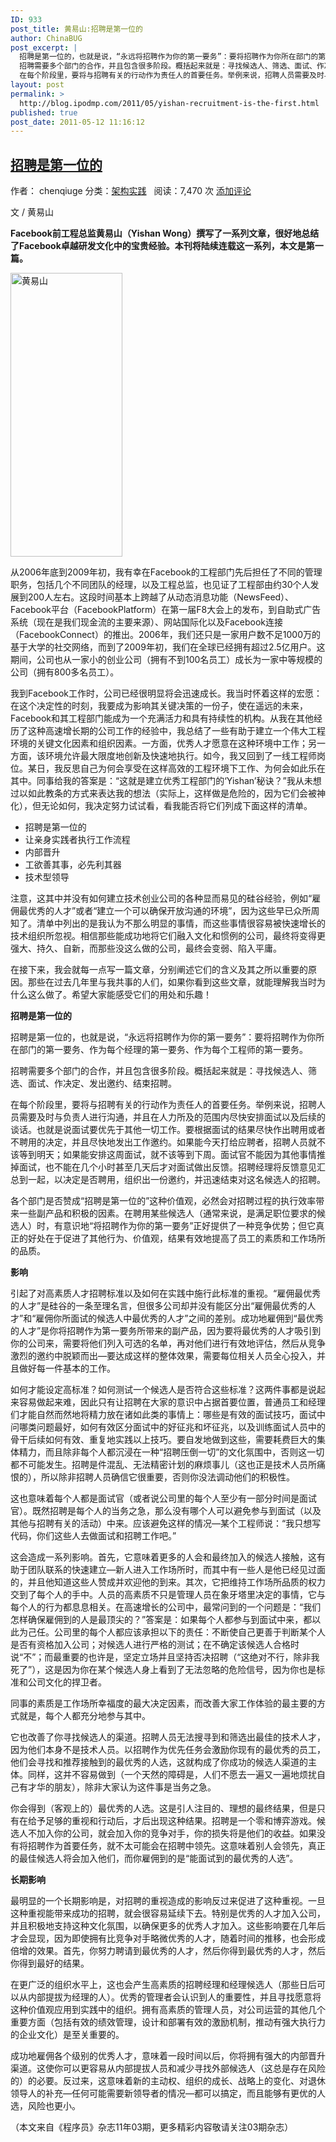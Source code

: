 ```yaml
---
ID: 933
post_title: 黄易山:招聘是第一位的
author: ChinaBUG
post_excerpt: |
  招聘是第一位的，也就是说，“永远将招聘作为你的第一要务”：要将招聘作为你所在部门的第一要务、作为每个经理的第一要务、作为每个工程师的第一要务。
  招聘需要多个部门的合作，并且包含很多阶段。概括起来就是：寻找候选人、筛选、面试、作决定、发出邀约、结束招聘。
  在每个阶段里，要将与招聘有关的行动作为责任人的首要任务。举例来说，招聘人员需要及时与负责人进行沟通，并且在人力所及的范围内尽快安排面试以及后续的谈话。也就是说面试要优先于其他一切工作。要根据面试的结果尽快作出聘用或者不聘用的决定，并且尽快地发出工作邀约。如果能今天打给应聘者，招聘人员就不该等到明天；如果能安排这周面试，就不该等到下周。面试官不能因为其他事情推掉面试，也不能在几个小时甚至几天后才对面试做出反馈。招聘经理将反馈意见汇总到一起，以决定是否聘用，组织出一份邀约，并迅速结束对这名候选人的招聘。
layout: post
permalink: >
  http://blog.ipodmp.com/2011/05/yishan-recruitment-is-the-first.html
published: true
post_date: 2011-05-12 11:16:12
---
```

<div id="post-5323">
<div>
<h2><a title="Permanent Link to 招聘是第一位的" rel="bookmark" href="http://www.programmer.com.cn/5323/">招聘是第一位的</a></h2>
<div>作者： chenqiuge 分类：<a title="查看 架构实践 的全部文章" rel="category tag" href="http://www.programmer.com.cn/category/architecture/">架构实践</a>   阅读：7,470 次 <a href="http://www.programmer.com.cn/5323/#respond">添加评论</a></div>
</div>
<div>

文 / 黄易山

<strong>Facebook前工程总监黄易山（Yishan Wong）撰写了一系列文章，很好地总结了Facebook卓越研发文化中的宝贵经验。本刊将陆续连载这一系列，本文是第一篇。</strong>

<a href="http://www.programmer.com.cn/wp-content/uploads/2011/03/黄易山1.JPG"><img title="黄易山" src="http://www.programmer.com.cn/wp-content/uploads/2011/03/黄易山1.JPG" alt="黄易山" width="179" height="454" /></a>

从2006年底到2009年初，我有幸在Facebook的工程部门先后担任了不同的管理职务，包括几个不同团队的经理，以及工程总监，也见证了工程部由约30个人发展到200人左右。这段时间基本上跨越了从动态消息功能（NewsFeed）、Facebook平台（FacebookPlatform）在第一届F8大会上的发布，到自助式广告系统（现在是我们现金流的主要来源）、网站国际化以及Facebook连接（FacebookConnect）的推出。2006年，我们还只是一家用户数不足1000万的基于大学的社交网络，而到了2009年初，我们在全球已经拥有超过2.5亿用户。这期间，公司也从一家小的创业公司（拥有不到100名员工）成长为一家中等规模的公司（拥有800多名员工）。

我到Facebook工作时，公司已经很明显将会迅速成长。我当时怀着这样的宏愿：在这个决定性的时刻，我要成为影响其关键决策的一份子，使在遥远的未来，Facebook和其工程部门能成为一个充满活力和具有持续性的机构。从我在其他经历了这种高速增长期的公司工作的经验中，我总结了一些有助于建立一个伟大工程环境的关键文化因素和组织因素。一方面，优秀人才愿意在这种环境中工作；另一方面，该环境允许最大限度地创新及快速地执行。如今，我又回到了一线工程师岗位。某日，我反思自己为何会享受在这样高效的工程环境下工作、为何会如此乐在其中。同事给我的答案是：“这就是建立优秀工程部门的‘Yishan’秘诀？”我从未想过以如此教条的方式来表达我的想法（实际上，这样做是危险的，因为它们会被神化），但无论如何，我决定努力试试看，看我能否将它们列成下面这样的清单。
<ul>
	<li>招聘是第一位的</li>
	<li>让亲身实践者执行工作流程</li>
	<li>内部晋升</li>
	<li>工欲善其事，必先利其器</li>
	<li>技术型领导</li>
</ul>
注意，这其中并没有如何建立技术创业公司的各种显而易见的硅谷经验，例如“雇佣最优秀的人才”或者“建立一个可以确保开放沟通的环境”，因为这些早已众所周知了。清单中列出的是我认为不那么明显的事情，而这些事情很容易被快速增长的技术组织所忽视。相信那些能成功地将它们融入文化和惯例的公司，最终将变得更强大、持久、自新，而那些没这么做的公司，最终会变弱、陷入平庸。

在接下来，我会就每一点写一篇文章，分别阐述它们的含义及其之所以重要的原因。那些在过去几年里与我共事的人们，如果你看到这些文章，就能理解我当时为什么这么做了。希望大家能感受它们的用处和乐趣！

<strong>招聘是第一位的</strong>

招聘是第一位的，也就是说，“永远将招聘作为你的第一要务”：要将招聘作为你所在部门的第一要务、作为每个经理的第一要务、作为每个工程师的第一要务。

招聘需要多个部门的合作，并且包含很多阶段。概括起来就是：寻找候选人、筛选、面试、作决定、发出邀约、结束招聘。

在每个阶段里，要将与招聘有关的行动作为责任人的首要任务。举例来说，招聘人员需要及时与负责人进行沟通，并且在人力所及的范围内尽快安排面试以及后续的谈话。也就是说面试要优先于其他一切工作。要根据面试的结果尽快作出聘用或者不聘用的决定，并且尽快地发出工作邀约。如果能今天打给应聘者，招聘人员就不该等到明天；如果能安排这周面试，就不该等到下周。面试官不能因为其他事情推掉面试，也不能在几个小时甚至几天后才对面试做出反馈。招聘经理将反馈意见汇总到一起，以决定是否聘用，组织出一份邀约，并迅速结束对这名候选人的招聘。

各个部门是否赞成“招聘是第一位的”这种价值观，必然会对招聘过程的执行效率带来一些副产品和积极的因素。在聘用某些候选人（通常来说，是满足职位要求的候选人）时，有意识地“将招聘作为你的第一要务”正好提供了一种竞争优势；但它真正的好处在于促进了其他行为、价值观，结果有效地提高了员工的素质和工作场所的品质。

<strong>影响</strong>

引起了对高素质人才招聘标准以及如何在实践中施行此标准的重视。“雇佣最优秀的人才”是硅谷的一条至理名言，但很多公司却并没有能区分出“雇佣最优秀的人才”和“雇佣你所面试的候选人中最优秀的人才”之间的差别。成功地雇佣到“最优秀的人才”是你将招聘作为第一要务所带来的副产品，因为要将最优秀的人才吸引到你的公司来，需要将他们列入可选的名单，再对他们进行有效地评估，然后从竞争激烈的邀约中脱颖而出—要达成这样的整体效果，需要每位相关人员全心投入，并且做好每一件基本的工作。

如何才能设定高标准？如何测试一个候选人是否符合这些标准？这两件事都是说起来容易做起来难，因此只有让招聘在大家的意识中占据首要位置，普通员工和经理们才能自然而然地将精力放在诸如此类的事情上：哪些是有效的面试技巧，面试中问哪类问题最好，如何有效区分面试中的好征兆和坏征兆，以及训练面试人员中的骨干后续如何有效、重复地实践以上技巧。要自发地做到这些，需要耗费巨大的集体精力，而且除非每个人都沉浸在一种“招聘压倒一切”的文化氛围中，否则这一切都不可能发生。招聘是件混乱、无法精密计划的麻烦事儿（这也正是技术人员所痛恨的），所以除非招聘人员确信它很重要，否则你没法调动他们的积极性。

这也意味着每个人都是面试官（或者说公司里的每个人至少有一部分时间是面试官）。既然招聘是每个人的当务之急，那么没有哪个人可以避免参与到面试（以及其他与招聘有关的活动）中来。应该避免这样的情况—某个工程师说：“我只想写代码，你们这些人去做面试和招聘工作吧。”

这会造成一系列影响。首先，它意味着更多的人会和最终加入的候选人接触，这有助于团队联系的快速建立—新人进入工作场所时，而其中有一些人是他已经见过面的，并且他知道这些人赞成并欢迎他的到来。其次，它把维持工作场所品质的权力交到了每个人的手中。人员的高素质不只是管理人员在象牙塔里决定的事情，它与每个人的行为都息息相关。在高速增长的公司中，最常问到的一个问题是：“我们怎样确保雇佣到的人是最顶尖的？”答案是：如果每个人都参与到面试中来，都以此为己任。公司里的每个人都应该承担以下的责任：不断使自己更善于判断某个人是否有资格加入公司；对候选人进行严格的测试；在不确定该候选人合格时说“不”；而最重要的也许是，坚定立场并且坚持否决招聘（“这绝对不行，除非我死了”），这是因为你在某个候选人身上看到了无法忽略的危险信号，因为你也是标准和公司文化的捍卫者。

同事的素质是工作场所幸福度的最大决定因素，而改善大家工作体验的最主要的方式就是，每个人都充分地参与其中。

它也改善了你寻找候选人的渠道。招聘人员无法搜寻到和筛选出最佳的技术人才，因为他们本身不是技术人员。以招聘作为优先任务会激励你现有的最优秀的员工，他们会寻找和推荐接触到的最优秀的人选，这就构成了你成功的候选人渠道的主体。同样，这并不容易做到（一个天然的障碍是，人们不愿去一遍又一遍地烦扰自己有才华的朋友），除非大家认为这件事是当务之急。

你会得到（客观上的）最优秀的人选。这是引人注目的、理想的最终结果，但是只有在给予足够的重视和行动后，才后出现这种结果。招聘是一个零和博弈游戏。候选人不加入你的公司，就会加入你的竞争对手，你的损失将是他们的收益。如果没有将招聘作为首要任务，就不太可能会在招聘中领先。这意味着别人会领先，真正的最佳候选人将会加入他们，而你雇佣到的是“能面试到的最优秀的人选”。

<strong>长期影响</strong>

最明显的一个长期影响是，对招聘的重视造成的影响反过来促进了这种重视。一旦这种重视能带来成功的招聘，就会很容易延续下去。特别是优秀的人才加入公司，并且积极地支持这种文化氛围，以确保更多的优秀人才加入。这些影响要在几年后才会显现，因为即使拥有比竞争对手略微优秀的人才，随着时间的推移，也会形成倍增的效果。首先，你努力聘请到最优秀的人才，然后你得到最优秀的人才，然后你得到最好的结果。

在更广泛的组织水平上，这也会产生高素质的招聘经理和经理候选人（那些日后可以从内部提拔为经理的人）。优秀的管理者会认识到人的重要性，并且寻找愿意将这种价值观应用到实践中的组织。拥有高素质的管理人员，对公司运营的其他几个重要方面（包括有效的绩效管理，设计和部署有效的激励机制，推动有强大执行力的企业文化）是至关重要的。

成功地雇佣各个级别的优秀人才，意味着一段时间以后，你将拥有强大的内部晋升渠道。这使你可以更容易从内部提拔人员和减少寻找外部候选人（这总是存在风险的）的必要。反过来，这意味着新的主动权、组织的成长、战略上的变化、对退休领导人的补充—任何可能需要新领导者的情况—都可以搞定，而且能够有更优的人选，风险也更小。

（本文来自《程序员》杂志11年03期，更多精彩内容敬请关注03期杂志）

</div>
</div>